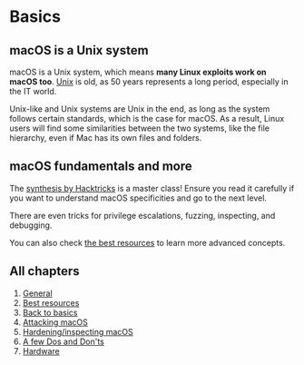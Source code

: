 # Basics

## macOS is a Unix system

macOS is a Unix system, which means **many Linux exploits work on macOS too**. [Unix](https://en.wikipedia.org/wiki/Unix) is old, as 50 years represents a long period, especially in the IT world.

Unix-like and Unix systems are Unix in the end, as long as the system follows certain standards, which is the case for macOS. As a result, Linux users will find some similarities between the two systems, like the file hierarchy, even if Mac has its own files and folders.

## macOS fundamentals and more

The [synthesis by Hacktricks](https://book.hacktricks.xyz/macos-hardening) is a master class!  Ensure you read it carefully if you want to understand macOS specificities and go to the next level.

There are even tricks for privilege escalations, fuzzing, inspecting, and debugging.

You can also check [the best resources](/documentations) to learn more advanced concepts.

## All chapters

1. [General](/general)
2. [Best resources](/documentations)
3. [Back to basics](/basics)
4. [Attacking macOS](/pentesting)
5. [Hardening/inspecting macOS](/hardening-inspecting)
6. [A few Dos and Don'ts](/dos-donts)
7. [Hardware](/hardware)
